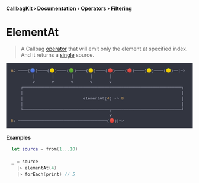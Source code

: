 #### [CallbagKit][Callbag] › [Documentation][Documentation] › [Operators][Operators] › [Filtering][Filtering]
# ElementAt
> A Callbag [operator][Operators] that will emit only the element at specified
> index. And it returns a [single][Sources] source.

<img src="./ElementAt.png">

<!-- ```swift
A: ────(🔵)────(🟡)────(🟢)────(🟡)────(🔴)────(🔴)────(🟡)────(🟡)──|─>
         │       │       │       │       │
         ⅴ       ⅴ       ⅴ       ⅴ       ⅴ
    ┌──────────────────────────────────────────────────────────────────┐
    │                                                                  │
    │                         elementAt(4) -> B                        │
    │                                                                  │
    └────────────────────────────────────┬─────────────────────────────┘
                                         ⅴ
B: ─────────────────────────────────────(🔴)|─>
``` -->

**Examples**

```swift
  let source = from(1...10)

  _ = source
    |> elementAt(4)
    |> forEach(print) // 5
```

[Callbag]: <../../../README.md> (Callbag)
[Documentation]: <../../README.md> (Documentation)
[Operators]: <../README.md> (Operators)
[Filtering]: <./README.md> (Filtering)

[Sources]: <../../Sources/README.md> (Sources)